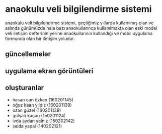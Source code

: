 # anaokulu veli bilgilendirme sistemi
anaokulu veli bilgilendirme sistemi, geçtiğimiz yıllarda kullanılmış olan ve aslında günümüzde hala bazı anaokullarınca kullanılmakta olan eski model veli iletişim defterinin yerine anaokullarının kullandığı ve mobil uygulama formunda olan bir iletişim yoludur.

## güncellemeler

## uygulama ekran görüntüleri

## oluşturanlar
- hasan can özkan (160201145)
- oğuz kaan yıldız (160201139)
- ozan güzel (160201138)
- gülşah kaçan (150201124)
- ivda aydan yalnız (150202142)
- selda yapal (140202121)

